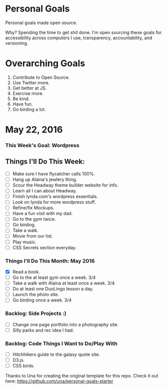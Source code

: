 Personal Goals
==============

Personal goals made open source.

Why? Spending the time to get shit done. I'm open sourcing these goals for accessibility across computers I use, transparency, accountability, and versioning.

# Overarching Goals
1. Contribute to Open Source.
3. Use Twitter more.
4. Get better at JS.
5. Exercise more.
6. Be kind.
7. Have fun.
8. Go birding a lot.

# May 22, 2016

### This Week's Goal: Wordpress

## Things I'll Do This Week:

- [ ] Make sure I have flycatcher calls 100%.
- [ ] Hang up Alaina's jewlery thing.
- [ ] Scour the Headway theme builder website for info.
- [ ] Learn all I can about Headway.
- [ ] Finish lynda.com's wordpress essentials.
- [ ] Look on lynda for more wordpress stuff.
- [ ] Refine/fix Mockups.
- [ ] Have a fun visit with my dad.
- [ ] Go to the gym twice.
- [ ] Go birding.
- [ ] Take a walk.
- [ ] Movie from our list.
- [ ] Play music.
- [ ] CSS Secrets section everyday. 

### Things I'll Do This Month: May 2016

- [x] Read a book.
- [ ] Go to the at least gym once a week. 3/4
- [ ] Take a walk with Alaina at least once a week. 3/4
- [ ] Do at least one DuoLingo lesson a day.
- [ ] Launch the photo site.
- [ ] Go birding once a week. 3/4

### Backlog: Side Projects :)

- [ ] Change one page portfolio into a photography site.
- [ ] Silly parks and rec idea I had.

### Backlog: Code Things I Want to Do/Play With

- [ ] Hitchhikers guide to the galaxy quote site.
- [ ] D3.js.
- [ ] CSS birds.

Thanks to Una for creating the original template for this repo. Check it out here: https://github.com/una/personal-goals-starter